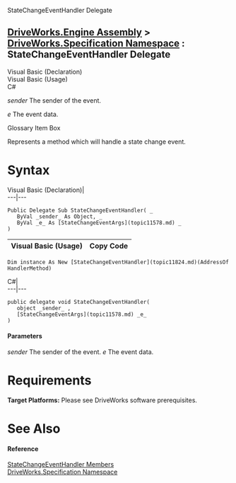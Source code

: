 StateChangeEventHandler Delegate   
  
[DriveWorks.Engine Assembly](topic2156.md) > [DriveWorks.Specification Namespace](topic10764.md) : StateChangeEventHandler Delegate  
---  
  
Visual Basic (Declaration)    
Visual Basic (Usage)    
C# 

_sender_
    The sender of the event.

_e_
    The event data.

Glossary Item Box

Represents a method which will handle a state change event. 

# Syntax

Visual Basic (Declaration)|   
---|---  
      
    
    Public Delegate Sub StateChangeEventHandler( _
       ByVal _sender_ As Object, _
       ByVal _e_ As [StateChangeEventArgs](topic11578.md) _
    )   
  
Visual Basic (Usage)| Copy Code  
---|---  
      
    
    Dim instance As New [StateChangeEventHandler](topic11824.md)(AddressOf HandlerMethod)  
  
C#|   
---|---  
      
    
    public delegate void StateChangeEventHandler( 
       object _sender_ ,
       [StateChangeEventArgs](topic11578.md) _e_
    )  
  
#### Parameters

 _sender_
    The sender of the event.
_e_
    The event data.

# Requirements

**Target Platforms:** Please see DriveWorks software prerequisites.

# See Also

#### Reference

[StateChangeEventHandler Members](topic11824.md)   
[DriveWorks.Specification Namespace](topic10764.md)


